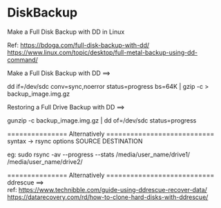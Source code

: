 # DiskBackup
Make a Full Disk Backup with DD in Linux

Ref: https://bdoga.com/full-disk-backup-with-dd/<br/>https://www.linux.com/topic/desktop/full-metal-backup-using-dd-command/

Make a Full Disk Backup with DD ==>

dd if=/dev/sdc conv=sync,noerror status=progress bs=64K | gzip -c > backup_image.img.gz

Restoring a Full Drive Backup with DD ==>

gunzip -c backup_image.img.gz | dd of=/dev/sdc status=progress

=============== Alternatively ===========================
syntax ->
rsync options SOURCE DESTINATION

eg:
sudo rsync -av --progress --stats /media/user_name/drive1/  /media/user_name/drive2/

=============== Alternatively ===========================<br/>
ddrescue ==><br/>
ref: https://www.technibble.com/guide-using-ddrescue-recover-data/ <br/>
     https://datarecovery.com/rd/how-to-clone-hard-disks-with-ddrescue/
